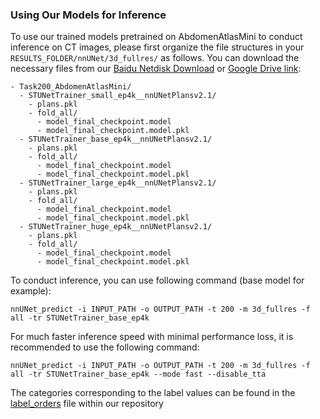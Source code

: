 ### Using Our Models for Inference
To use our trained models pretrained on AbdomenAtlasMini to conduct inference on CT images, please first organize the file structures in your `RESULTS_FOLDER/nnUNet/3d_fullres/` as follows. You can download the necessary files from our [Baidu Netdisk Download](https://pan.baidu.com/s/13-DG4Opn3IrxLehTRrs7sg?pwd=2t75) or [Google Drive link](https://drive.google.com/drive/folders/1mt5suOG9RkVg4lV85_RMnJ5dZTm_tRo2?usp=sharing):
```
- Task200_AbdomenAtlasMini/
  - STUNetTrainer_small_ep4k__nnUNetPlansv2.1/
    - plans.pkl
    - fold_all/
      - model_final_checkpoint.model
      - model_final_checkpoint.model.pkl
  - STUNetTrainer_base_ep4k__nnUNetPlansv2.1/
    - plans.pkl
    - fold_all/
      - model_final_checkpoint.model
      - model_final_checkpoint.model.pkl
  - STUNetTrainer_large_ep4k__nnUNetPlansv2.1/
    - plans.pkl
    - fold_all/
      - model_final_checkpoint.model
      - model_final_checkpoint.model.pkl
  - STUNetTrainer_huge_ep4k__nnUNetPlansv2.1/
    - plans.pkl
    - fold_all/
      - model_final_checkpoint.model
      - model_final_checkpoint.model.pkl
```
To conduct inference, you can use following command (base model for example):
```
nnUNet_predict -i INPUT_PATH -o OUTPUT_PATH -t 200 -m 3d_fullres -f all -tr STUNetTrainer_base_ep4k
```
For much faster inference speed with minimal performance loss, it is recommended to use the following command:
```
nnUNet_predict -i INPUT_PATH -o OUTPUT_PATH -t 200 -m 3d_fullres -f all -tr STUNetTrainer_base_ep4k --mode fast --disable_tta
```

The categories corresponding to the label values can be found in the [label_orders](label_orders.json) file within our repository